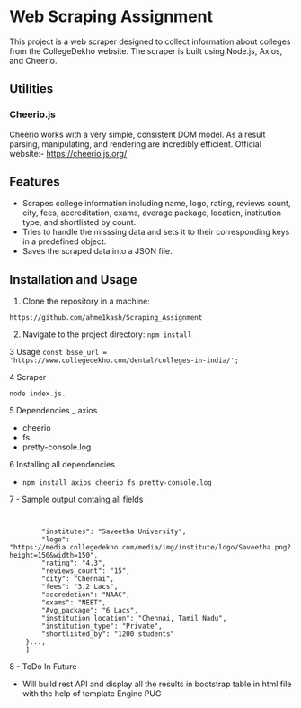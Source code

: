# Web Scraping Assignment

This project is a web scraper designed to collect information about colleges from the CollegeDekho website. The scraper is built using Node.js, Axios, and Cheerio.
## Utilities

### Cheerio.js
Cheerio works with a very simple, consistent DOM model. As a result parsing, manipulating, and rendering are incredibly efficient.
Official website:- https://cheerio.js.org/



## Features

- Scrapes college information including name, logo, rating, reviews count, city, fees, accreditation, exams, average package, location, institution type, and shortlisted by count.
- Tries to handle the misssing data and sets it to their corresponding keys in a predefined object.
- Saves the scraped data into a JSON file.

## Installation and Usage

1. Clone the repository in a machine:

```https://github.com/ahme1kash/Scraping_Assignment```

2. Navigate to the project directory:
   `npm install`
   
3 Usage
`const bsse_url = 'https://www.collegedekho.com/dental/colleges-in-india/';
`

4 Scraper

`node index.js.`



5 Dependencies
_ axios
- cheerio
- fs
- pretty-console.log


6 Installing all dependencies 
 
  - `npm install axios cheerio fs pretty-console.log`





7 - Sample output containg all fields
``` [  {

 
        "institutes": "Saveetha University",
        "logo": "https://media.collegedekho.com/media/img/institute/logo/Saveetha.png?height=150&width=150",
        "rating": "4.3",
        "reviews_count": "15",
        "city": "Chennai",
        "fees": "3.2 Lacs",
        "accredetion": "NAAC",
        "exams": "NEET",
        "Avg_package": "6 Lacs",
        "institution_location": "Chennai, Tamil Nadu",
        "institution_type": "Private",
        "shortlisted_by": "1200 students"
    }...,
    ]
```
8 - ToDo In Future

- Will build rest API and display all the results in bootstrap table in html file with the help of template Engine PUG


